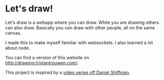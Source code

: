 # Let's draw!

Let's draw is a webapp where you can draw. While you are drawing others can also draw.
Basically you can draw with other people, all on the same canvas.

I made this to make myself familiar with websockets. I also learned a lot about node.

You can find a version of this website on http://drawing.tristantrouwen.com/.

This project is inspired by a <a href="https://www.youtube.com/playlist?list=PLRqwX-V7Uu6b36TzJidYfIYwTFEq3K5qH">video series off Daniel Shiffman</a>.